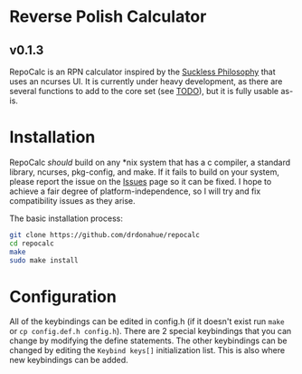 # Reverse Polish Calculator
## v0.1.3

RepoCalc is an RPN calculator inspired by the [Suckless Philosophy](https://suckless.org/philosophy) that uses an ncurses UI. It is currently under heavy development, as there are
several functions to add to the core set (see [TODO](TODO.md)), but it is fully usable as-is. 

# Installation

RepoCalc *should* build on any \*nix system that has a c compiler, a standard library, ncurses, pkg-config, and make. If
it fails to build on your system, please report the issue on the [Issues](https://github.com/drdonahue/repocalc/issues) page
so it can be fixed. I hope to achieve a fair degree of platform-independence, so I will try and fix compatibility issues as they arise.

The basic installation process:

```bash
git clone https://github.com/drdonahue/repocalc
cd repocalc
make
sudo make install
```
# Configuration

All of the keybindings can be edited in config.h (if it doesn't exist run `make` or `cp config.def.h config.h`).
There are 2 special keybindings that you can change by modifying the define statements. The other keybindings can
be changed by editing the `Keybind keys[]` initialization list. This is also where new keybindings can be added.


